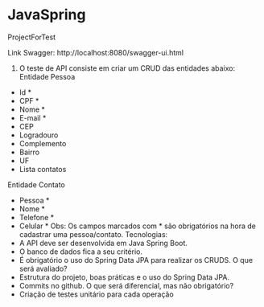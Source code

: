 # JavaSpring
ProjectForTest

Link Swagger: http://localhost:8080/swagger-ui.html


1. O teste de API consiste em criar um CRUD das entidades abaixo:
Entidade Pessoa
- Id *
- CPF *
- Nome *
- E-mail *
- CEP
- Logradouro
- Complemento
- Bairro
- UF
- Lista<Contato> contatos

Entidade Contato
- Pessoa *
- Nome *
- Telefone *
- Celular *
Obs: Os campos marcados com * são obrigatórios na hora de cadastrar uma pessoa/contato. 
Tecnologias:
- A API deve ser desenvolvida em Java Spring Boot.
- O banco de dados fica a seu critério.
- É obrigatório o uso do Spring Data JPA para realizar os CRUDS.
O que será avaliado?
- Estrutura do projeto, boas práticas e o uso do Spring Data JPA.
- Commits no github.
O que será diferencial, mas não obrigatório?
- Criação de testes unitário para cada operação
